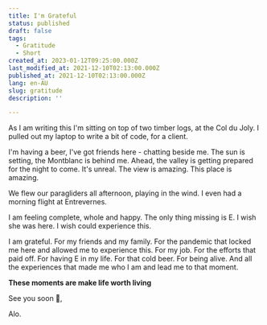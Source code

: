 ```yaml
---
title: I'm Grateful
status: published
draft: false
tags:
  - Gratitude
  - Short
created_at: 2023-01-12T09:25:00.000Z
last_modified_at: 2021-12-10T02:13:00.000Z
published_at: 2021-12-10T02:13:00.000Z
lang: en-AU
slug: gratitude
description: ''

--- 
```

As I am writing this I'm sitting on top of two timber logs, at the Col du Joly.
I pulled out my laptop to write a bit of code, for a client.

I'm having a beer, I've got friends here - chatting beside me.
The sun is setting, the Montblanc is behind me.
Ahead, the valley is getting prepared for the night to come.
It's unreal. The view is amazing. This place is amazing.

We flew our paragliders all afternoon, playing in the wind.
I even had a morning flight at Entrevernes.

I am feeling complete, whole and happy. The only thing missing is E. 
I wish she was here. I wish could experience this. 

I am grateful.
For my friends and my family.
For the pandemic that locked me here and allowed me to experience this.
For my job.
For the efforts that paid off.
For having E in my life.
For that cold beer.
For being alive.
And all the experiences that made me who I am and lead me to that moment.

**These moments are make life worth living**

See you soon 👋,

Alo.